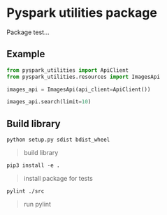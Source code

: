 # Pyspark utilities package

Package test...


## Example

```python
from pyspark_utilities import ApiClient
from pyspark_utilities.resources import ImagesApi

images_api = ImagesApi(api_client=ApiClient())

images_api.search(limit=10)
```

## Build library

```shell
python setup.py sdist bdist_wheel
```
> build library


```shell
pip3 install -e .
```
> install package for tests

```shell
pylint ./src
```
> run pylint
